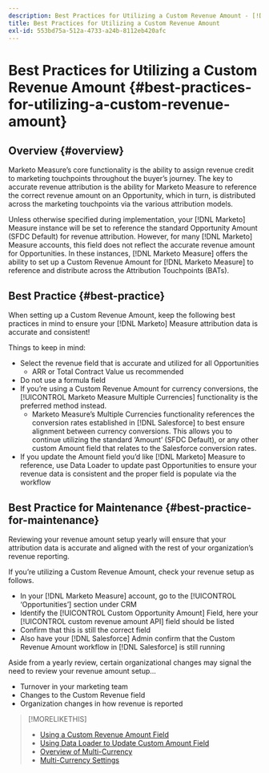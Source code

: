```yaml
---
description: Best Practices for Utilizing a Custom Revenue Amount - [!DNL Marketo] Measure - Product Documentation
title: Best Practices for Utilizing a Custom Revenue Amount
exl-id: 553bd75a-512a-4733-a24b-8112eb420afc
---
```

# Best Practices for Utilizing a Custom Revenue Amount {#best-practices-for-utilizing-a-custom-revenue-amount}

## Overview {#overview}

Marketo Measure’s core functionality is the ability to assign revenue credit to marketing touchpoints throughout the buyer’s journey. The key to accurate revenue attribution is the ability for Marketo Measure to reference the correct revenue amount on an Opportunity, which in turn, is distributed across the marketing touchpoints via the various attribution models.

Unless otherwise specified during implementation, your [!DNL Marketo] Measure instance will be set to reference the standard Opportunity Amount (SFDC Default) for revenue attribution. However, for many [!DNL Marketo] Measure accounts, this field does not reflect the accurate revenue amount for Opportunities. In these instances, [!DNL Marketo Measure] offers the ability to set up a Custom Revenue Amount for [!DNL Marketo Measure] to reference and distribute across the Attribution Touchpoints (BATs).

## Best Practice {#best-practice}

When setting up a Custom Revenue Amount, keep the following best practices in mind to ensure your [!DNL Marketo] Measure attribution data is accurate and consistent!

Things to keep in mind:

* Select the revenue field that is accurate and utilized for all Opportunities
   * ARR or Total Contract Value us recommended
* Do not use a formula field
* If you’re using a Custom Revenue Amount for currency conversions, the [!UICONTROL Marketo Measure Multiple Currencies] functionality is the preferred method instead.
   * Marketo Measure’s Multiple Currencies functionality references the conversion rates established in [!DNL Salesforce] to best ensure alignment between currency conversions. This allows you to continue utilizing the standard ‘Amount’ (SFDC Default), or any other custom Amount field that relates to the Salesforce conversion rates.
* If you update the Amount field you’d like [!DNL Marketo] Measure to reference, use Data Loader to update past Opportunities to ensure your revenue data is consistent and the proper field is populate via the workflow

## Best Practice for Maintenance {#best-practice-for-maintenance}

Reviewing your revenue amount setup yearly will ensure that your attribution data is accurate and aligned with the rest of your organization’s revenue reporting.

If you’re utilizing a Custom Revenue Amount, check your revenue setup as follows.

* In your [!DNL Marketo Measure] account, go to the [!UICONTROL ‘Opportunities’] section under CRM
* Identify the [!UICONTROL Custom Opportunity Amount] Field, here your [!UICONTROL custom revenue amount API] field should be listed
* Confirm that this is still the correct field
* Also have your [!DNL Salesforce] Admin confirm that the Custom Revenue Amount workflow in [!DNL Salesforce] is still running

Aside from a yearly review, certain organizational changes may signal the need to review your revenue amount setup...

* Turnover in your marketing team
* Changes to the Custom Revenue field
* Organization changes in how revenue is reported

>[!MORELIKETHIS]
>
>* [Using a Custom Revenue Amount Field](/help/advanced-marketo-measure-features/custom-revenue-amount/using-a-custom-revenue-amount-field.md)
>* [Using Data Loader to Update Custom Amount Field](/help/advanced-marketo-measure-features/custom-revenue-amount/using-data-loader-to-update-marketo-measure-custom-amount-field.md)
>* [Overview of Multi-Currency](/help/advanced-marketo-measure-features/multi-currency/overview.md)
>* [Multi-Currency Settings](/help/advanced-marketo-measure-features/multi-currency/settings.md)

